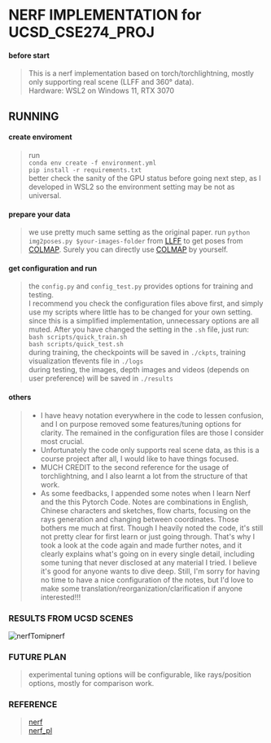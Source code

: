 # NERF IMPLEMENTATION for UCSD_CSE274_PROJ

#### before start
> This is a nerf implementation based on torch/torchlightning, mostly only supporting real scene (LLFF and 360° data).   
> Hardware: WSL2 on Windows 11, RTX 3070

## RUNNING
#### create enviroment
> run   
`conda env create -f environment.yml`   
`pip install -r requirements.txt`   
better check the sanity of the GPU status before going next step, as I developed in WSL2 so the environment setting may be not as universal.

#### prepare your data   
> we use pretty much same setting as the original paper. run `python img2poses.py $your-images-folder` from [LLFF](https://github.com/Fyusion/LLFF) to get poses from [COLMAP](https://github.com/colmap/colmap). Surely you can directly use [COLMAP](https://github.com/colmap/colmap) by yourself.
 
#### get configuration and run
> the `config.py` and `config_test.py` provides options for training and testing.   
I recommend you check the configuration files above first, and simply use my scripts where little has to be changed for your own setting. since this is a simplified implementation, unnecessary options are all muted. After you have changed the setting in the `.sh` file, just run:   
`bash scripts/quick_train.sh`   
`bash scripts/quick_test.sh`  
during training, the checkpoints will be saved in `./ckpts`, training visualization tfevents file in `./logs`   
during testing, the images, depth images and videos (depends on user preference) will be saved in `./results`   

#### others
> - I have heavy notation everywhere in the code to lessen confusion, and I on purpose removed some features/tuning options for clarity. The remained in the configuration files are those I consider most crucial.   
> - Unfortunately the code only supports real scene data, as this is a course project after all, I would like to have things focused.   
> - MUCH CREDIT to the second reference for the usage of torchlightning, and I also learnt a lot from the structure of that work.
> - As some feedbacks, I appended some notes when I learn Nerf and the this Pytorch Code. Notes are combinations in English, Chinese characters and sketches, flow charts, focusing on the rays generation and changing between coordinates. Those bothers me much at first. Though I heavily noted the code, it's still not pretty clear for first learn or just going through. That's why I took a look at the code again and made further notes, and it clearly explains what's going on in every single detail, including some tuning that never disclosed at any material I tried. I believe it's good for anyone wants to dive deep. Still, I'm sorry for having no time to have a nice configuration of the notes, but I'd love to make some translation/reorganization/clarification if anyone interested!!!

### RESULTS FROM UCSD SCENES   
![nerfTomipnerf](https://github.com/TheSoulOfCorn/nerf_test/blob/2cfb3b8bd501aa2517390f1ef8ead75de9a7afdb/sources/bear_loss.png)

### FUTURE PLAN
> experimental tuning options will be configurable, like rays/position options, mostly for comparison work.

### REFERENCE   
>[nerf](https://github.com/bmild/nerf)   
[nerf_pl](https://github.com/kwea123/nerf_pl)
